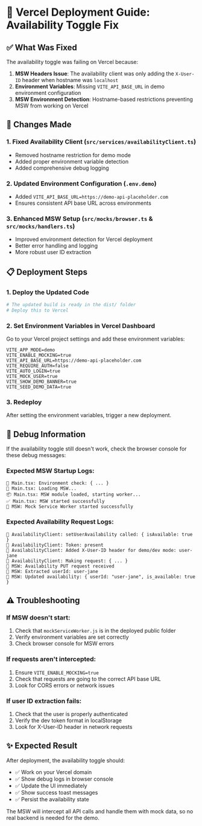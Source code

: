 # 🚀 Vercel Deployment Guide: Availability Toggle Fix

## ✅ What Was Fixed

The availability toggle was failing on Vercel because:

1. **MSW Headers Issue**: The availability client was only adding the `X-User-ID` header when hostname was `localhost`
2. **Environment Variables**: Missing `VITE_API_BASE_URL` in demo environment configuration
3. **MSW Environment Detection**: Hostname-based restrictions preventing MSW from working on Vercel

## 🔧 Changes Made

### 1. Fixed Availability Client (`src/services/availabilityClient.ts`)
- Removed hostname restriction for demo mode
- Added proper environment variable detection
- Added comprehensive debug logging

### 2. Updated Environment Configuration (`.env.demo`)
- Added `VITE_API_BASE_URL=https://demo-api-placeholder.com`
- Ensures consistent API base URL across environments

### 3. Enhanced MSW Setup (`src/mocks/browser.ts` & `src/mocks/handlers.ts`)
- Improved environment detection for Vercel deployment
- Better error handling and logging
- More robust user ID extraction

## 📋 Deployment Steps

### 1. Deploy the Updated Code
```bash
# The updated build is ready in the dist/ folder
# Deploy this to Vercel
```

### 2. Set Environment Variables in Vercel Dashboard
Go to your Vercel project settings and add these environment variables:

```
VITE_APP_MODE=demo
VITE_ENABLE_MOCKING=true
VITE_API_BASE_URL=https://demo-api-placeholder.com
VITE_REQUIRE_AUTH=false
VITE_AUTO_LOGIN=true
VITE_MOCK_USER=true
VITE_SHOW_DEMO_BANNER=true
VITE_SEED_DEMO_DATA=true
```

### 3. Redeploy
After setting the environment variables, trigger a new deployment.

## 🐛 Debug Information

If the availability toggle still doesn't work, check the browser console for these debug messages:

### Expected MSW Startup Logs:
```
🔧 Main.tsx: Environment check: { ... }
🚀 Main.tsx: Loading MSW...
📦 Main.tsx: MSW module loaded, starting worker...
✅ Main.tsx: MSW started successfully
🔧 MSW: Mock Service Worker started successfully
```

### Expected Availability Request Logs:
```
🔄 AvailabilityClient: setUserAvailability called: { isAvailable: true }
🔐 AvailabilityClient: Token: present
🔧 AvailabilityClient: Added X-User-ID header for demo/dev mode: user-jane
📡 AvailabilityClient: Making request: { ... }
🔄 MSW: Availability PUT request received
🔄 MSW: Extracted userId: user-jane
🔄 MSW: Updated availability: { userId: "user-jane", is_available: true }
```

## ⚠️ Troubleshooting

### If MSW doesn't start:
1. Check that `mockServiceWorker.js` is in the deployed public folder
2. Verify environment variables are set correctly
3. Check browser console for MSW errors

### If requests aren't intercepted:
1. Ensure `VITE_ENABLE_MOCKING=true`
2. Check that requests are going to the correct API base URL
3. Look for CORS errors or network issues

### If user ID extraction fails:
1. Check that the user is properly authenticated
2. Verify the dev token format in localStorage
3. Look for X-User-ID header in network requests

## ✨ Expected Result

After deployment, the availability toggle should:
- ✅ Work on your Vercel domain
- ✅ Show debug logs in browser console
- ✅ Update the UI immediately
- ✅ Show success toast messages
- ✅ Persist the availability state

The MSW will intercept all API calls and handle them with mock data, so no real backend is needed for the demo.
